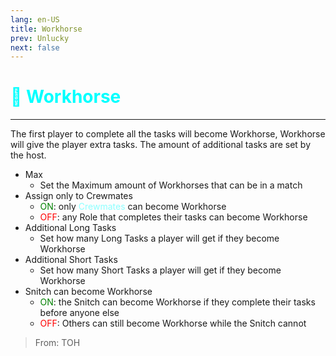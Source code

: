 ```yaml
---
lang: en-US
title: Workhorse
prev: Unlucky
next: false
---
```


# <font color=#00ffff>🐎 <b>Workhorse</b></font> <Badge text="Harmful" type="tip" vertical="middle"/>
---

The first player to complete all the tasks will become Workhorse, Workhorse will give the player extra tasks. The amount of additional tasks are set by the host.
* Max
  * Set the Maximum amount of Workhorses that can be in a match
* Assign only to Crewmates
  * <font color=green>ON</font>: only <font color=#8cffff>Crewmates</font> can become Workhorse
  * <font color=red>OFF</font>: any Role that completes their tasks can become Workhorse
* Additional Long Tasks
  * Set how many Long Tasks a player will get if they become Workhorse
* Additional Short Tasks
  * Set how many Short Tasks a player will get if they become Workhorse
* Snitch can become Workhorse
  * <font color=green>ON</font>: the Snitch can become Workhorse if they complete their tasks before anyone else
  * <font color=red>OFF</font>: Others can still become Workhorse while the Snitch cannot

> From: TOH